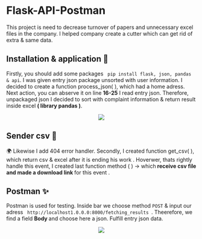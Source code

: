 # Flask-API-Postman
This project is need to decrease turnover of papers and unnecessary excel files in the company. I helped company create a cutter which can get rid of extra &amp; same data. 

<h2>Installation & application 🚀 </h2>
<p>Firstly, you should add some packages <code> pip install flask, json, pandas & api</code>. I was given entry json package unsorted with user information. I decided to create a function process_json( ), which had a home adress. Next action, you can abserve it on line <b>16-25</b> I read entry json. Therefore, unpackaged json I decided to sort with complaint information & return result inside excel <b>( library pandas )</b>. </p>
<p align="center">
  <img src="https://sun9-85.userapi.com/impg/A_B0Pad6h85P7piooBVvid5O2E69tyjqEHSC0Q/l6e3w8qF1tw.jpg?size=604x306&quality=95&sign=fe2f824dfdf7b22471fc24c38f934fab&type=album">
</p>
<h2>Sender csv 📩 </h2>
<p> 🌍 Likewise I add 404 error handler. Secondly, I created function get_csv( ), which return csv & excel after it is ending his work . Hoverwer, thats rightly handle this event, I created last function method ( ) -> which<b> receive csv file and made a download link </b> for this event .</p> 
<h2>Postman ✨</h2>
<p>Postman is used for testing. Inside bar we choose method <code>POST</code> & input our adress <code> http://localhost1.0.0.0:8000/fetching_results </code>. Theerefore, we find a field <b> Body </b> and choose here a json. Fulfill entry json data. </p>
<p align="center">
  <img src="https://sun9-62.userapi.com/impg/S7FpGN2DaqJK_zXmLNcnrO6ME0RmMcdKs9Fbsg/ifSZS1K0Pkc.jpg?size=604x362&quality=96&sign=023d9b72e802d81d8aabbf9463a74769&type=album">
</p>
